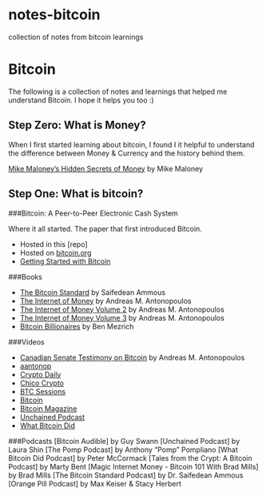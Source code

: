 # notes-bitcoin
collection of notes from bitcoin learnings

# Bitcoin
The following is a collection of notes and learnings that helped me understand Bitcoin. I hope it helps you too :)

## Step Zero: What is Money?
When I first started learning about bitcoin, I found I it helpful to understand the difference between Money & Currency and the history behind them.

[Mike Maloney’s Hidden Secrets of Money](https://goldsilver.com/hidden-secrets/) by Mike Maloney

## Step One: What is bitcoin?

###Bitcoin: A Peer-to-Peer Electronic Cash System

Where it all started. The paper that first introduced Bitcoin.

- Hosted in this [repo]
- Hosted on [bitcoin.org](https://bitcoin.org/en/bitcoin-paper)
- [Getting Started with Bitcoin](https://bitcoin.org/en/getting-started)

###Books
- [The Bitcoin Standard](https://www.goodreads.com/book/show/36448501-the-bitcoin-standard) by Saifedean Ammous
- [The Internet of Money](https://www.goodreads.com/book/show/31869077-the-internet-of-money) by Andreas M. Antonopoulos
- [The Internet of Money Volume 2](https://www.goodreads.com/book/show/36804136-the-internet-of-money-volume-two) by Andreas M. Antonopoulos
- [The Internet of Money Volume 3](https://www.goodreads.com/book/show/49002845-the-internet-of-money-volume-3) by Andreas M. Antonopoulos
- [Bitcoin Billionaires](https://www.goodreads.com/book/show/41433284-bitcoin-billionaires) by Ben Mezrich

###Videos
- [Canadian Senate Testimony on Bitcoin](https://www.cpac.ca/en/programs/in-committee-from-the-senate-of-canada/episodes/35680928/?jwsource=cl) by Andreas M. Antonopoulos
- [aantonop](https://www.youtube.com/c/aantonop)
- [Crypto Daily](https://www.youtube.com/c/CryptoDaily)
- [Chico Crypto](https://www.youtube.com/c/ChicoCrypto)
- [BTC Sessions](https://www.youtube.com/c/BTCSessions)
- [Bitcoin](https://www.youtube.com/c/BITC0IN)
- [Bitcoin Magazine](https://www.youtube.com/c/BitcoinMagazine)
- [Unchained Podcast](https://www.youtube.com/c/UnchainedPodcast)
- [What Bitcoin Did](https://www.youtube.com/c/WhatBitcoinDidPodcast)

###Podcasts
[Bitcoin Audible] by Guy Swann
[Unchained Podcast] by Laura Shin
[The Pomp Podcast] by Anthony “Pomp” Pompliano
[What Bitcoin Did Podcast] by Peter McCormack
[Tales from the Crypt: A Bitcoin Podcast] by Marty Bent
[Magic Internet Money - Bitcoin 101 With Brad Mills] by Brad Mills
[The Bitcoin Standard Podcast] by Dr. Saifedean Ammous
[Orange Pill Podcast] by Max Keiser & Stacy Herbert

